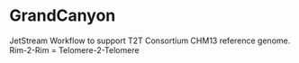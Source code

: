 # GrandCanyon
JetStream Workflow to support T2T Consortium CHM13 reference genome. Rim-2-Rim = Telomere-2-Telomere

